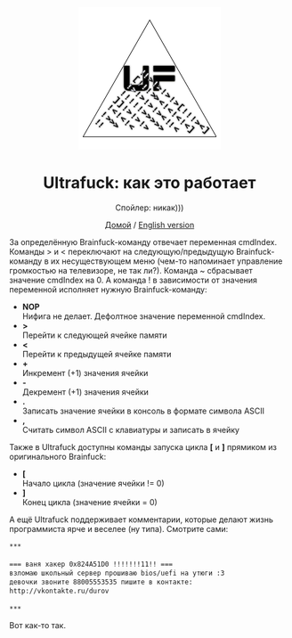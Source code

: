 <div align="center">

<img src="img/logo.png" alt="Ultrafuck" title="Ultrafuck">

# Ultrafuck: как это работает

Спойлер: никак)))

[Домой](README.ru.md) / [English version](README2.md)

</div>

За определённую Brainfuck-команду отвечает переменная cmdIndex. Команды > и < переключают на следующую/предыдущую Brainfuck-команду в их несуществующем меню (чем-то напоминает управление громкостью на телевизоре, не так ли?). Команда ~ сбрасывает значение cmdIndex на 0. А команда ! в зависимости от значения переменной исполняет нужную Brainfuck-команду:

* **NOP**\
    Нифига не делает. Дефолтное значение переменной cmdIndex.
* **>**\
    Перейти к следующей ячейке памяти
* **<**\
    Перейти к предыдущей ячейке памяти
* **+**\
    Инкремент (+1) значения ячейки
* **-**\
    Декремент (+1) значения ячейки
* **.**\
    Записать значение ячейки в консоль в формате символа ASCII
* **,**\
    Считать символ ASCII с клавиатуры и записать в ячейку

Также в Ultrafuck доступны команды запуска цикла **[** и **]** прямиком из оригинального Brainfuck:

* **[**\
    Начало цикла (значение ячейки != 0)
* **]**\
    Конец цикла (значение ячейки = 0)

А ещё Ultrafuck поддерживает комментарии, которые делают жизнь программиста ярче и веселее (ну типа). Смотрите сами:

```
***

=== ваня хакер 0x824A51D0 !!!!!!!11!! ===
взломаю школьный сервер прошиваю bios/uefi на утюги :3
девочки звоните 88005553535 пишите в контакте: http://vkontakte.ru/durov

***
```

Вот как-то так.